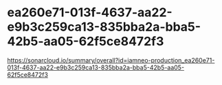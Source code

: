 # ea260e71-013f-4637-aa22-e9b3c259ca13-835bba2a-bba5-42b5-aa05-62f5ce8472f3
https://sonarcloud.io/summary/overall?id=iamneo-production_ea260e71-013f-4637-aa22-e9b3c259ca13-835bba2a-bba5-42b5-aa05-62f5ce8472f3
